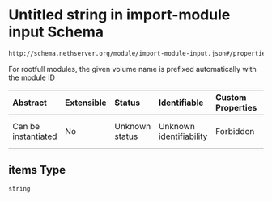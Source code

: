 # Untitled string in import-module input Schema

```txt
http://schema.nethserver.org/module/import-module-input.json#/properties/volumes/items
```

For rootfull modules, the given volume name is prefixed automatically with the module ID

| Abstract            | Extensible | Status         | Identifiable            | Custom Properties | Additional Properties | Access Restrictions | Defined In                                                                           |
| :------------------ | :--------- | :------------- | :---------------------- | :---------------- | :-------------------- | :------------------ | :----------------------------------------------------------------------------------- |
| Can be instantiated | No         | Unknown status | Unknown identifiability | Forbidden         | Allowed               | none                | [import-module-input.json\*](module/import-module-input.json "open original schema") |

## items Type

`string`
